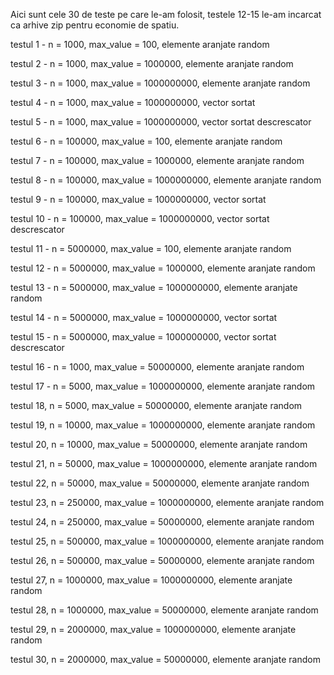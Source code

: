 Aici sunt cele 30 de teste pe care le-am folosit, testele 12-15 le-am incarcat ca arhive zip pentru economie de spatiu.

testul 1 - n = 1000, max_value = 100, elemente aranjate random

testul 2 - n = 1000, max_value = 1000000, elemente aranjate random

testul 3 - n = 1000, max_value = 1000000000, elemente aranjate random

testul 4 - n = 1000, max_value = 1000000000, vector sortat

testul 5 - n = 1000, max_value = 1000000000, vector sortat descrescator

testul 6 - n = 100000, max_value = 100, elemente aranjate random

testul 7 - n = 100000, max_value = 1000000, elemente aranjate random

testul 8 - n = 100000, max_value = 1000000000, elemente aranjate random

testul 9 - n = 100000, max_value = 1000000000, vector sortat

testul 10 - n = 100000, max_value = 1000000000, vector sortat descrescator

testul 11 - n = 5000000, max_value = 100, elemente aranjate random

testul 12 - n = 5000000, max_value = 1000000, elemente aranjate random

testul 13 - n = 5000000, max_value = 1000000000, elemente aranjate random

testul 14 - n = 5000000, max_value = 1000000000, vector sortat

testul 15 - n = 5000000, max_value = 1000000000, vector sortat descrescator

testul 16 - n = 1000, max_value = 50000000, elemente aranjate random

testul 17 - n = 5000, max_value = 1000000000, elemente aranjate random

testul 18, n = 5000, max_value = 50000000, elemente aranjate random

testul 19, n = 10000, max_value = 1000000000, elemente aranjate random

testul 20, n = 10000, max_value = 50000000, elemente aranjate random

testul 21, n = 50000, max_value = 1000000000, elemente aranjate random

testul 22, n = 50000, max_value = 50000000, elemente aranjate random

testul 23, n = 250000, max_value = 1000000000, elemente aranjate random

testul 24, n = 250000, max_value = 50000000, elemente aranjate random

testul 25, n = 500000, max_value = 1000000000, elemente aranjate random

testul 26, n = 500000, max_value = 50000000, elemente aranjate random

testul 27, n = 1000000, max_value = 1000000000, elemente aranjate random

testul 28, n = 1000000, max_value = 50000000, elemente aranjate random

testul 29, n = 2000000, max_value = 1000000000, elemente aranjate random

testul 30, n = 2000000, max_value = 50000000, elemente aranjate random
